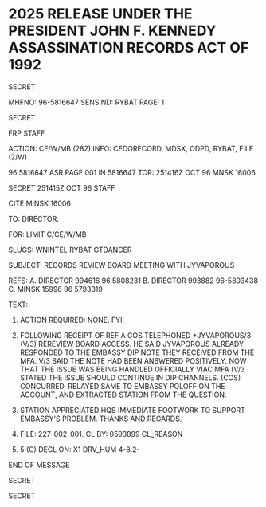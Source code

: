 # 2025 RELEASE UNDER THE PRESIDENT JOHN F. KENNEDY ASSASSINATION RECORDS ACT OF 1992

SECRET

MHFNO: 96-5816647 SENSIND: RYBAT PAGE: 1

SECRET

FRP STAFF

ACTION: CE/W/MB (282) INFO: CEDORECORD, MDSX, ODPD, RYBAT, FILE (2/W)

96 5816647 ASR PAGE 001 IN 5816647
TOR: 251416Z OCT 96 MNSK 16006

SECRET 251415Z OCT 96 STAFF

CITE MINSK 16006

TO: DIRECTOR.

FOR: LIMIT C/CE/W/MB

SLUGS: WNINTEL RYBAT GTDANCER

SUBJECT: RECORDS REVIEW BOARD MEETING WITH JYVAPOROUS

REFS: A. DIRECTOR 994616 96 5808231
B. DIRECTOR 993882 96-5803438
C. MINSK 15996 96 5793319

TEXT:

1. ACTION REQUIRED: NONE. FYI.

2. FOLLOWING RECEIPT OF REF A COS TELEPHONED *JYVAPOROUS/3 (V/3) RE<JFK ASSASSINATION>REVIEW BOARD ACCESS. HE SAID JYVAPOROUS ALREADY RESPONDED TO THE EMBASSY DIP NOTE THEY RECEIVED FROM THE MFA. V/3 SAID THE NOTE HAD BEEN ANSWERED POSITIVELY. NOW THAT THE ISSUE WAS BEING HANDLED OFFICIALLY VIAC MFA (V/3 STATED THE ISSUE SHOULD CONTINUE IN DIP CHANNELS. (COS) CONCURRED, RELAYED SAME TO EMBASSY POLOFF ON THE ACCOUNT, AND EXTRACTED STATION FROM THE QUESTION.

3. STATION APPRECIATED HQS IMMEDIATE FOOTWORK TO SUPPORT EMBASSY'S PROBLEM. THANKS AND REGARDS.

4. FILE: 227-002-001. CL BY: 0593899 CL_REASON
1.  5 (C) DECL ON: X1 DRV_HUM 4-8.2-

END OF MESSAGE

SECRET

SECRET
